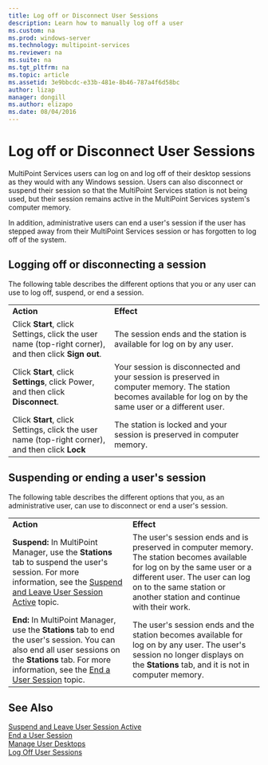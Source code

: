 ```yaml
---
title: Log off or Disconnect User Sessions
description: Learn how to manually log off a user
ms.custom: na
ms.prod: windows-server
ms.technology: multipoint-services
ms.reviewer: na
ms.suite: na
ms.tgt_pltfrm: na
ms.topic: article
ms.assetid: 3e9bbcdc-e33b-481e-8b46-787a4f6d58bc
author: lizap
manager: dongill
ms.author: elizapo
ms.date: 08/04/2016
---
```

# Log off or Disconnect User Sessions
MultiPoint Services users can log on and log off of their desktop sessions as they would with any Windows session. Users can also disconnect or suspend their session so that the MultiPoint Services station is not being used, but their session remains active in the MultiPoint Services system's computer memory.  
  
In addition, administrative users can end a user's session if the user has stepped away from their MultiPoint Services session or has forgotten to log off of the system.  
  
## Logging off or disconnecting a session  
The following table describes the different options that you or any user can use to log off, suspend, or end a session.  
  
|||  
|-|-|  
|**Action**|**Effect**|  
|Click **Start**, click Settings, click the user name (top-right corner), and then click **Sign out**.|The session ends and the station is available for log on by any user.|  
|Click **Start**, click **Settings**, click Power, and then click **Disconnect**.|Your session is disconnected and your session is preserved in computer memory. The station becomes available for log on by the same user or a different user.|  
|Click **Start**, click Settings, click the user name (top-right corner), and then click **Lock**|The station is locked and your session is preserved in computer memory.|  
  
## Suspending or ending a user's session  
The following table describes the different options that you, as an administrative user, can use to disconnect or end a user's session.  
  
|||  
|-|-|  
|**Action**|**Effect**|  
|**Suspend:** In MultiPoint Manager, use the **Stations** tab to suspend the user's session. For more information, see the [Suspend and Leave User Session Active](Suspend-and-Leave-User-Session-Active.md) topic.|The user's session ends and is preserved in computer memory. The station becomes available for log on by the same user or a different user. The user can log on to the same station or another station and continue with their work.|  
|**End:** In MultiPoint Manager, use the **Stations** tab to end the user's session. You can also end all user sessions on the **Stations** tab. For more information, see the [End a User Session](End-a-User-Session.md) topic.|The user's session ends and the station becomes available for log on by any user. The user's session no longer displays on the **Stations** tab, and it is not in computer memory.|  
  
## See Also  
[Suspend and Leave User Session Active](Suspend-and-Leave-User-Session-Active.md)  
[End a User Session](End-a-User-Session.md)  
[Manage User Desktops](manage-user-desktops-using-multipoint-dashboard.md)  
[Log Off User Sessions](Log-Off-User-Sessions.md)    